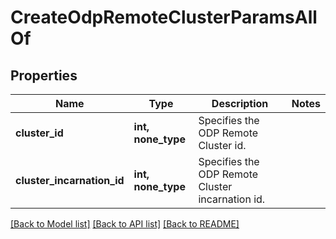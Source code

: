 # CreateOdpRemoteClusterParamsAllOf


## Properties
Name | Type | Description | Notes
------------ | ------------- | ------------- | -------------
**cluster_id** | **int, none_type** | Specifies the ODP Remote Cluster id. | 
**cluster_incarnation_id** | **int, none_type** | Specifies the ODP Remote Cluster incarnation id. | 

[[Back to Model list]](../README.md#documentation-for-models) [[Back to API list]](../README.md#documentation-for-api-endpoints) [[Back to README]](../README.md)


